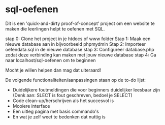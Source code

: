 # sql-oefenen
Dit is een 'quick-and-dirty proof-of-concept' project om een website te maken die leerlingen helpt te oefenen met SQL.

stap 0: Clone het project in je htdocs of www folder
Stap 1: Maak een nieuwe database aan in bijvoorbeeld phpmydmin
Stap 2: Importeer oefendata.sql in de nieuwe database
stap 3: Configureer database.php zodat deze verbinding kan maken met jouw nieuwe database
stap 4: Ga naar localhost/sql-oefenen om te beginnen

Mocht je willen helpen dan mag dat uiteraard!

De volgende functionaliteiten/aanpassingen staan op de to-do lijst:
- Duidelijkere foutmeldingen die voor beginners duidelijker leesbaar zijn (Denk aan: SLECT is fout geschreven, bedoel je SELECT)
- Code clean-up/herschrijven als het succesvol is
- Mooiere interface
- Een uitleg pagina met basis commando's
- En wat je zelf weet te bedenken dat nuttig is
